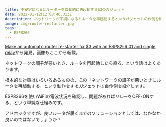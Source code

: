 ```yaml
---
title: 不安定になるとルーターを自動的に再起動する$3のガジェット
date: 2022-01-12T12:00:46.313Z
description: ネットワークが不調になるとルータを再起動するというガジェットの作例を紹介します。
image: img/router-restarter.jpg
tags:
  - ESP8266
---
```

[Make an automatic router re-starter for $3 with an ESP8266 01 and single relay](http://www.whatimade.today/make-an-automatic-router-re-starter-for-3-with-an-esp8266-01-and-single-relay/)から発見。画像もここから転載。

ネットワークの調子が悪いとき、ルータを再起動したら直る、という話はよくあります。

根本的な対策はいろいろあるものの、この「ネットワークの調子が悪いときにルータを再起動する」という動作をするガジェットの自作例を紹介します。

ESP8266を使いWiFiの電波状況を確認し、問題があればリレーをOFF-ONする、という単純な仕組みです。

アドホックですが、良いルータが届くまでのソリューションとしては、なかなか良いのではないでしょうか？